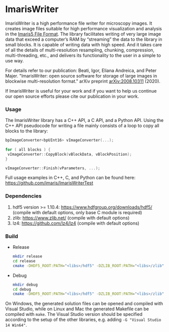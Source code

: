 # ImarisWriter

ImarisWriter is a high performance file writer for microscopy images. It creates image files suitable for high performance visualization and analysis in the [Imaris5 File Format](https://github.com/imaris/ImarisWriter/blob/master/doc/Imaris5FileFormat.pdf). The library facilitates writing of very large image data that exceed a computer’s RAM by “streaming” the data to the library in small blocks. It is capable of writing data with high speed. And it takes care of all the details of multi-resolution resampling, chunking, compression, multi-threading, etc., and delivers its functionality to the user in a simple to use way.

For details refer to our publication: Beati, Igor, Eliana Andreica, and Peter Majer. "ImarisWriter: open source software for storage of large images in blockwise multi-resolution format." arXiv preprint [arXiv:2008.10311](https://arxiv.org/abs/2008.10311) (2020).

If ImarisWriter is useful for your work and if you want to help us continue our open source efforts please cite our publication in your work.

### Usage
The ImarisWriter library has a C++ API, a C API, and a Python API. Using the C++ API pseudocode for writing a file mainly consists of a loop to copy all blocks to the library:

```C++
bpImageConverter<bpUInt16> vImageConverter(...);
  
for ( all blocks ) { 
 vImageConverter::CopyBlock(vBlockData, vBlockPosition);
}

vImageConverter::Finish(vParameters, ...);
```
Full usage examples in C++, C, and Python can be found here: https://github.com/imaris/ImarisWriterTest

### Dependencies

1. hdf5 version >= 1.10.4: https://www.hdfgroup.org/downloads/hdf5/ (compile with default options, only base C module is required)
1. zlib: https://www.zlib.net/ (compile with default options)
1. lz4: https://github.com/lz4/lz4 (compile with default options)

### Build

- Release
  
  ```bash
  mkdir release
  cd release
  cmake -DHDF5_ROOT:PATH="<libs>/hdf5" -DZLIB_ROOT:PATH="<libs>/zlib" -DLZ4_ROOT:PATH="<libs>/lz4" ..
  ```

- Debug
  
  ```bash
  mkdir debug
  cd debug
  cmake -DHDF5_ROOT:PATH="<libs>/hdf5" -DZLIB_ROOT:PATH="<libs>/zlib" -DLZ4_ROOT:PATH="<libs>/lz4" -DCMAKE_BUILD_TYPE=Debug ..
  ```
  
On Windows, the generated solution files can be opened and compiled with Visual Studio, while on Linux and Mac the generated Makefile can be compiled with ```make```. The Visual Studio version should be specified according to the setup of the other libraries, e.g. adding ```-G "Visual Studio 14 Win64"```.
